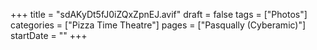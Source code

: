 +++
title = "sdAKyDt5fJ0iZQxZpnEJ.avif"
draft = false
tags = ["Photos"]
categories = ["Pizza Time Theatre"]
pages = ["Pasqually (Cyberamic)"]
startDate = ""
+++

